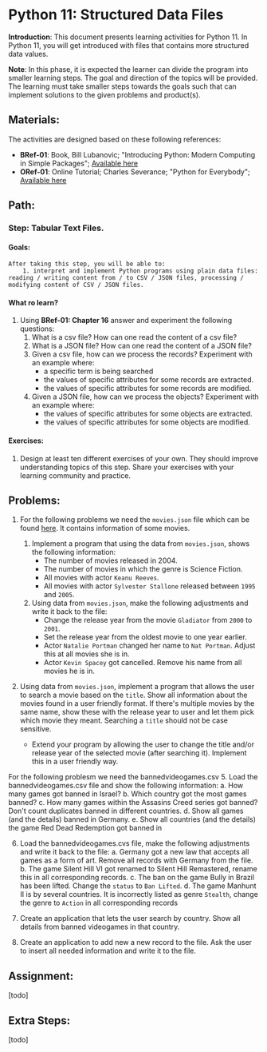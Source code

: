 # Python 11: Structured Data Files

**Introduction**: This document presents learning activities for Python 11. In Python 11, you will get introduced with files that contains more structured data values. 

**Note**: In this phase, it is expected the learner can divide the program into smaller learning steps. The goal and direction of the topics will be provided. The learning must take smaller steps towards the goals such that can implement solutions to the given problems and product(s).


## Materials:

The activities are designed based on these following references:

- **BRef-01**: Book, Bill Lubanovic; "Introducing Python: Modern Computing in Simple Packages"; [Available here](https://www.oreilly.com/library/view/introducing-python-2nd/9781492051374/) 
- **ORef-01**: Online Tutorial; Charles Severance; "Python for Everybody"; [Available here](https://books.trinket.io/pfe/index.html)


## Path:

### Step: Tabular Text Files.

#### Goals:

```
After taking this step, you will be able to:
	1. interpret and implement Python programs using plain data files: reading / writing content from / to CSV / JSON files, processing / modifying content of CSV / JSON files.
```
#### What ro learn?

1. Using **BRef-01: Chapter 16** answer and experiment the following questions:
   1. What is a csv file? How can one read the content of a csv file?
   2. What is a JSON file? How can one read the content of a JSON file?
   3. Given a csv file, how can we process the records? Experiment with an example where:
	   - a specific term is being searched
	   - the values of specific attributes for some records are extracted.
	   - the values of specific attributes for some records are modified.
   4. Given a JSON file, how can we process the objects? Experiment with an example where:
	   - the values of specific attributes for some objects are extracted.
	   - the values of specific attributes for some objects are modified.
   
#### Exercises:

1. Design at least ten different exercises of your own. They should improve understanding topics of this step. Share your exercises with your learning community and practice.


## Problems:

1. For the following problems we need the `movies.json` file which can be found [here](./problems_data/movies.json). It contains information of some movies. 
	1. Implement a program that using the data from `movies.json`, shows the following information:
		- The number of movies released in 2004.
		- The number of movies in which the genre is Science Fiction.
		- All movies with actor `Keanu Reeves`.
		- All movies with actor `Sylvester Stallone` released between `1995` and `2005`.
	2. Using data from `movies.json`, make the following adjustments and write it back to the file:
		- Change the release year from the movie `Gladiator` from `2000` to `2001`.
		- Set the release year from the oldest movie to one year earlier.
		- Actor `Natalie Portman` changed her name to `Nat Portman`. Adjust this at all movies she is in.
		- Actor `Kevin Spacey` got cancelled. Remove his name from all movies he is in. 

3. Using data from `movies.json`, implement a program that allows the user to search a movie based on the `title`. Show all information about the movies found in a user friendly format. If there's multiple movies by the same name, show these with the release year to user and let them pick which movie they meant. Searching a `title` should not be case sensitive. 
	- Extend your program by allowing the user to change the title and/or release year of the selected movie (after searching it). Implement this in a user friendly way.


For the following problesm we need the bannedvideogames.csv
5. Load the bannedvideogames.csv file and show the following information:
a. How many games got banned in Israel?
b. Which country got the most games banned?
c. How many games within the Assasins Creed series got banned? Don't count duplicates banned in different countries. 
d. Show all games (and the details) banned in Germany. 
e. Show all countries (and the details) the game Red Dead Redemption got banned in

6. Load the bannedvideogames.cvs file, make the following adjustments and write it back to the file:
a. Germany got a new law that accepts all games as a form of art. Remove all records with Germany from the file.
b. The game Silent Hill VI got renamed to Silent Hill Remastered, rename this in all corresponding records. 
c. The ban on the game Bully in Brazil has been lifted. Change the `status` to `Ban Lifted`.
d. The game Manhunt II is by several countries. It is incorrectly listed as genre `Stealth`, change the genre to `Action` in all corresponding records

7. Create an application that lets the user search by country. Show all details from banned videogames in that country. 

8. Create an application to add new a new record to the file. Ask the user to insert all needed information and write it to the file.


## Assignment:
[todo]

## Extra Steps: 
[todo]
